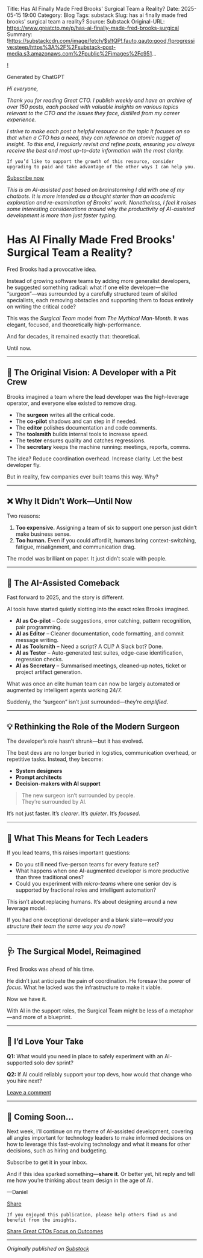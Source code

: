 Title: Has AI Finally Made Fred Brooks' Surgical Team a Reality?
Date: 2025-05-15 19:00
Category: Blog
Tags: substack
Slug: has ai finally made fred brooks' surgical team a reality?
Source: Substack
Original-URL: https://www.greatcto.me/p/has-ai-finally-made-fred-brooks-surgical
Summary: !https://substackcdn.com/image/fetch/$s!tQP!,fauto,qauto:good,flprogressive:steep/https%3A%2F%2Fsubstack-post-media.s3.amazonaws.com%2Fpublic%2Fimages%2Fc951...

[!](https://substackcdn.com/image/fetch/$s_!tQP_!,f_auto,q_auto:good,fl_progressive:steep/https%3A%2F%2Fsubstack-post-media.s3.amazonaws.com%2Fpublic%2Fimages%2Fc9516cdf-ad2a-4996-8371-06c888b6adc9_1536x1024.png)

Generated by ChatGPT

*Hi everyone,*

*Thank you for reading Great CTO. I publish weekly and have an archive of over 150 posts, each packed with valuable insights on various topics relevant to the CTO and the issues they face, distilled from my career experience.*

*I strive to make each post a helpful resource on the topic it focuses on so that when a CTO has a need, they can reference an atomic nugget of insight. To this end, I regularly revisit and refine posts, ensuring you always receive the best and most up-to-date information with the most clarity.*

```
If you’d like to support the growth of this resource, consider upgrading to paid and take advantage of the other ways I can help you.
```

[Subscribe now](https://www.greatcto.me/subscribe?)

*This is an AI-assisted post based on brainstorming I did with one of my chatbots. It is more intended as a thought starter than an academic exploration and re-examination of Brooks’ work. Nonetheless, I feel it raises some interesting considerations around why the productivity of AI-assisted development is more than just faster typing.*

# **Has AI Finally Made Fred Brooks' Surgical Team a Reality?**

Fred Brooks had a provocative idea.

Instead of growing software teams by adding more generalist developers, he suggested something radical: what if one elite developer—the “surgeon”—was surrounded by a carefully structured team of skilled specialists, each removing obstacles and supporting them to focus entirely on writing the critical code?

This was the *Surgical Team* model from *The Mythical Man-Month*. It was elegant, focused, and theoretically high-performance.

And for decades, it remained exactly that: theoretical.

Until now.

---

## 🧠 The Original Vision: A Developer with a Pit Crew

Brooks imagined a team where the lead developer was the high-leverage operator, and everyone else existed to remove drag.

* The **surgeon** writes all the critical code.
* The **co-pilot** shadows and can step in if needed.
* The **editor** polishes documentation and code comments.
* The **toolsmith** builds internal tools to increase speed.
* The **tester** ensures quality and catches regressions.
* The **secretary** keeps the machine running: meetings, reports, comms.

The idea? Reduce coordination overhead. Increase clarity. Let the best developer fly.

But in reality, few companies ever built teams this way. Why?

---

## ❌ Why It Didn’t Work—Until Now

Two reasons:

1. **Too expensive.** Assigning a team of six to support one person just didn’t make business sense.
2. **Too human.** Even if you could afford it, humans bring context-switching, fatigue, misalignment, and communication drag.

The model was brilliant on paper. It just didn’t scale with people.

---

## 🤖 The AI-Assisted Comeback

Fast forward to 2025, and the story is different.

AI tools have started quietly slotting into the exact roles Brooks imagined.

* **AI as Co-pilot** – Code suggestions, error catching, pattern recognition, pair programming.
* **AI as Editor** – Cleaner documentation, code formatting, and commit message writing.
* **AI as Toolsmith** – Need a script? A CLI? A Slack bot? Done.
* **AI as Tester** – Auto-generated test suites, edge-case identification, regression checks.
* **AI as Secretary** – Summarised meetings, cleaned-up notes, ticket or project artifact generation.

What was once an elite human team can now be largely automated or augmented by intelligent agents working 24/7.

Suddenly, the “surgeon” isn’t just surrounded—they’re *amplified*.

---

## 💡 Rethinking the Role of the Modern Surgeon

The developer’s role hasn’t shrunk—but it has evolved.

The best devs are no longer buried in logistics, communication overhead, or repetitive tasks. Instead, they become:

* **System designers**
* **Prompt architects**
* **Decision-makers with AI support**

> The new surgeon isn’t surrounded by people.  
> They’re surrounded by AI.

It’s not just faster. It’s *clearer*. It’s *quieter*. It’s *focused*.

---

## 🔁 What This Means for Tech Leaders

If you lead teams, this raises important questions:

* Do you still need five-person teams for every feature set?
* What happens when one AI-augmented developer is more productive than three traditional ones?
* Could you experiment with *micro-teams* where one senior dev is supported by fractional roles and intelligent automation?

This isn’t about replacing humans. It’s about designing around a new leverage model.

If you had one exceptional developer and a blank slate—*would you structure their team the same way you do now*?

---

## 🩺 The Surgical Model, Reimagined

Fred Brooks was ahead of his time.

He didn’t just anticipate the pain of coordination. He foresaw the power of *focus*. What he lacked was the infrastructure to make it viable.

Now we have it.

With AI in the support roles, the Surgical Team might be less of a metaphor—and more of a blueprint.

---

## 💬 I’d Love Your Take

**Q1:** What would you need in place to safely experiment with an AI-supported solo dev sprint?  
  
**Q2:** If AI could reliably support your top devs, how would that change who you hire next?

[Leave a comment](https://www.greatcto.me/p/has-ai-finally-made-fred-brooks-surgical/comments)

---

## 👀 Coming Soon…

Next week, I’ll continue on my theme of AI-assisted development, covering all angles important for technology leaders to make informed decisions on how to leverage this fast-evolving technology and what it means for other decisions, such as hiring and budgeting.

Subscribe to get it in your inbox.

And if this idea sparked something—**share it**. Or better yet, hit reply and tell me how you’re thinking about team design in the age of AI.

—Daniel

[Share](https://www.greatcto.me/p/has-ai-finally-made-fred-brooks-surgical?utm_source=substack&utm_medium=email&utm_content=share&action=share)

```
If you enjoyed this publication, please help others find us and benefit from the insights.
```

[Share Great CTOs Focus on Outcomes](https://wioota.substack.com/?utm_source=substack&utm_medium=email&utm_content=share&action=share)

---

*Originally published on [Substack](https://www.greatcto.me/p/has-ai-finally-made-fred-brooks-surgical)*